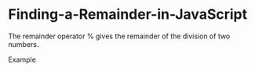 # Finding-a-Remainder-in-JavaScript

The remainder operator % gives the remainder of the division of two numbers.

Example
